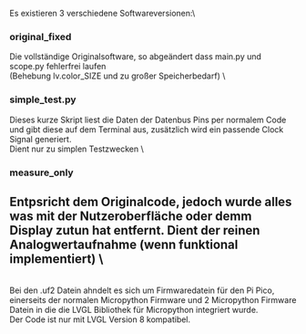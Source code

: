 Es existieren 3 verschiedene Softwareversionen:\
### original_fixed
Die vollständige Originalsoftware, so abgeändert dass main.py und scope.py fehlerfrei laufen\
(Behebung lv.color_SIZE und zu großer Speicherbedarf)
\
### simple_test.py
Dieses kurze Skript liest die Daten der Datenbus Pins per normalem Code und gibt diese auf dem Terminal aus, zusätzlich wird ein passende Clock Signal generiert.\
Dient nur zu simplen Testzwecken
\
### measure_only
Entpsricht dem Originalcode, jedoch wurde alles was mit der Nutzeroberfläche oder demm Display zutun hat entfernt. Dient der reinen Analogwertaufnahme (wenn funktional implementiert)
\
---
\
Bei den .uf2 Datein ahndelt es sich um Firmwaredatein für den Pi Pico, einerseits der normalen Micropython Firmware und 2 Micropython Firmware Datein in die die LVGL Bibliothek für Micropython integriert wurde.\
Der Code ist nur mit LVGL Version 8 kompatibel.

